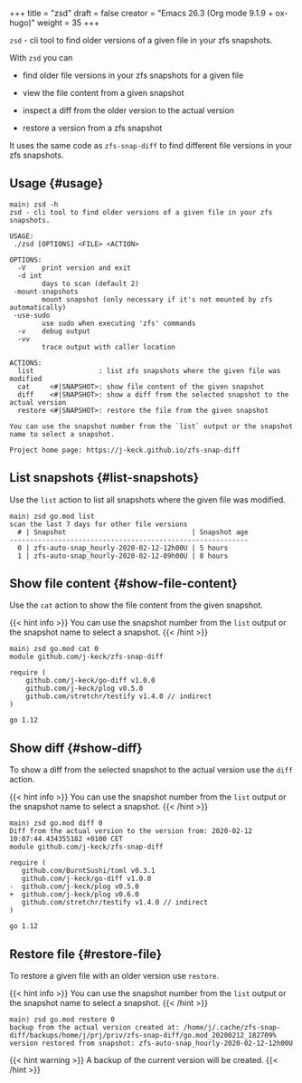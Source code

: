 +++
title = "zsd"
draft = false
creator = "Emacs 26.3 (Org mode 9.1.9 + ox-hugo)"
weight = 35
+++

`zsd` - cli tool to find older versions of a given file in your zfs snapshots.

With `zsd` you can

-   find older file versions in your zfs snapshots for a given file

-   view the file content from a given snapshot

-   inspect a diff from the older version to the actual version

-   restore a version from a zfs snapshot

It uses the same code as `zfs-snap-diff` to find different file versions in your
zfs snapshots.


## Usage {#usage}

```text
main⟩ zsd -h
zsd - cli tool to find older versions of a given file in your zfs snapshots.

USAGE:
 ./zsd [OPTIONS] <FILE> <ACTION>

OPTIONS:
  -V	print version and exit
  -d int
        days to scan (default 2)
 -mount-snapshots
        mount snapshot (only necessary if it's not mounted by zfs automatically)
 -use-sudo
        use sudo when executing 'zfs' commands
  -v	debug output
  -vv
        trace output with caller location

ACTIONS:
  list                : list zfs snapshots where the given file was modified
  cat     <#|SNAPSHOT>: show file content of the given snapshot
  diff    <#|SNAPSHOT>: show a diff from the selected snapshot to the actual version
  restore <#|SNAPSHOT>: restore the file from the given snapshot

You can use the snapshot number from the `list` output or the snapshot name to select a snapshot.

Project home page: https://j-keck.github.io/zfs-snap-diff
```


## List snapshots {#list-snapshots}

Use the `list` action to list all snapshots where the
given file was modified.

```text
main⟩ zsd go.mod list
scan the last 7 days for other file versions
  # | Snapshot                               | Snapshot age
-----------------------------------------------------------
  0 | zfs-auto-snap_hourly-2020-02-12-12h00U | 5 hours
  1 | zfs-auto-snap_hourly-2020-02-12-09h00U | 8 hours
```


## Show file content {#show-file-content}

Use the `cat` action to show the file content from
the given snapshot.

{{< hint info >}}
You can use the snapshot number from the `list` output
or the snapshot name to select a snapshot.
{{< /hint >}}

```text
main⟩ zsd go.mod cat 0
module github.com/j-keck/zfs-snap-diff

require (
	github.com/j-keck/go-diff v1.0.0
	github.com/j-keck/plog v0.5.0
	github.com/stretchr/testify v1.4.0 // indirect
)

go 1.12
```


## Show diff {#show-diff}

To show a diff from the selected snapshot to the actual version
use the `diff` action.

{{< hint info >}}
You can use the snapshot number from the `list` output
or the snapshot name to select a snapshot.
{{< /hint >}}

```text
main⟩ zsd go.mod diff 0
Diff from the actual version to the version from: 2020-02-12 10:07:44.434355182 +0100 CET
module github.com/j-keck/zfs-snap-diff

require (
   github.com/BurntSushi/toml v0.3.1
   github.com/j-keck/go-diff v1.0.0
-  github.com/j-keck/plog v0.5.0
+  github.com/j-keck/plog v0.6.0
   github.com/stretchr/testify v1.4.0 // indirect
)

go 1.12
```


## Restore file {#restore-file}

To restore a given file with an older version use `restore`.

{{< hint info >}}
You can use the snapshot number from the `list` output
or the snapshot name to select a snapshot.
{{< /hint >}}

```text
main⟩ zsd go.mod restore 0
backup from the actual version created at: /home/j/.cache/zfs-snap-diff/backups/home/j/prj/priv/zfs-snap-diff/go.mod_20200212_182709%
version restored from snapshot: zfs-auto-snap_hourly-2020-02-12-12h00U
```

{{< hint warning >}}
A backup of the current version will be created.
{{< /hint >}}
